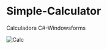 # Simple-Calculator
Calculadora C#-Windowsforms

<img src="master/2022-02-05 21_33_51-.png" alt="Calc"/>
